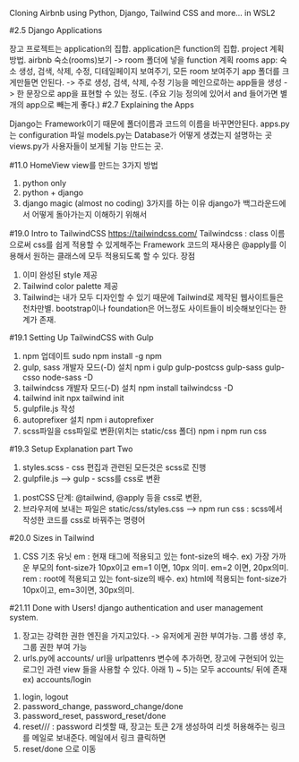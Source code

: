 Cloning Airbnb using Python, Django, Tailwind CSS and more... in WSL2

#2.5 Django Applications

장고 프로젝트는 application의 집합. application은 function의 집합.
project 계획 방법.
airbnb 숙소(rooms)보기 -> room 폴더에 넣을 function 계획
rooms app: 숙소 생성, 검색, 삭제, 수정, 디테일페이지 보여주기, 모든 room 보여주기
app 폴더를 크게만들면 안된다. -> 주로 생성, 검색, 삭제, 수정 기능을 메인으로하는 app들을 생성
-> 한 문장으로 app을 표현할 수 있는 정도. (주요 기능 정의에 있어서 and 들어가면 별개의 app으로 빼는게 좋다.)
#2.7 Explaining the Apps

Django는 Framework이기 때문에 폴더이름과 코드의 이름을 바꾸면안된다.
apps.py는 configuration 파일
models.py는 Database가 어떻게 생겼는지 설명하는 곳
views.py가 사용자들이 보게될 기능 만드는 곳.

#11.0 HomeView
view를 만드는 3가지 방법
1) python only
2) python + django
3) django magic (almost no coding)
3가지를 하는 이유 django가 백그라운드에서 어떻게 돌아가는지 이해하기 위해서


#19.0 Intro to TailwindCSS
https://tailwindcss.com/
Tailwindcss : class 이름으로써 css를 쉽게 적용할 수 있게해주는 Framework
코드의 재사용은 @apply를 이용해서 원하는 클래스에 모두 적용되도록 할 수 있다.
장점
1. 이미 완성된 style 제공
2. Tailwind color palette 제공
3. Tailwind는 내가 모두 디자인할 수 있기 때문에 Tailwind로 제작된 웹사이트들은 천차만별. bootstrap이나 foundation은 어느정도 사이트들이 비슷해보인다는 한계가 존재.

#19.1 Setting Up TailwindCSS with Gulp
1. npm 업데이트
sudo npm install -g npm
2. gulp, sass 개발자 모드(-D) 설치
npm i gulp gulp-postcss gulp-sass gulp-csso node-sass -D 
3. tailwindcss 개발자 모드(-D) 설치
npm install tailwindcss -D   
4. tailwind init
npx tailwind init  
5. gulpfile.js 작성
6. autoprefixer 설치
npm i autoprefixer  
7. scss파일을 css파일로 변환(위치는 static/css 폴더) 
npm i 
npm run css  

#19.3 Setup Explanation part Two
1. styles.scss - css 편집과 관련된 모든것은 scss로 진행
2. gulpfile.js
 --> gulp - scss를 css로 변환
1) postCSS 단계: @tailwind, @apply 등을 css로 변환,
2) 브라우저에 보내는 파일은 static/css/styles.css
 --> npm run css : scss에서 작성한 코드를 css로 바꿔주는 명령어

#20.0 Sizes in Tailwind
1. CSS 기초 유닛
em : 현재 태그에 적용되고 있는 font-size의 배수.
ex) 가장 가까운 부모의 font-size가 10px이고 em=1 이면, 10px  의미. em=2 이면, 20px의미.
rem : root에 적용되고 있는 font-size의 배수.
ex) html에 적용되는 font-size가 10px이고, em=3이면, 30px의미.


#21.11 Done with Users!
django authentication and user management system.
1. 장고는 강력한 권한 엔진을 가지고있다. -> 유저에게 권한 부여가능. 그룹 생성 후, 그룹 권한 부여 가능
2. urls.py에 accounts/ url을 urlpattenrs 변수에 추가하면, 장고에 구현되어 있는 로그인 과련 view 들을 사용할 수 있다.
아래 1) ~ 5)는 모두 accounts/ 뒤에 존재 ex) accounts/login
 1) login, logout
 2) password_change, password_change/done
 3) password_reset, password_reset/done
 4) reset/<uidb64>/<token>/ : password 리셋할 때, 장고는 토큰 2개 생성하여 리셋 허용해주는 링크를 메일로 보내준다. 메일에서 링크 클릭하면 
 5) reset/done 으로 이동